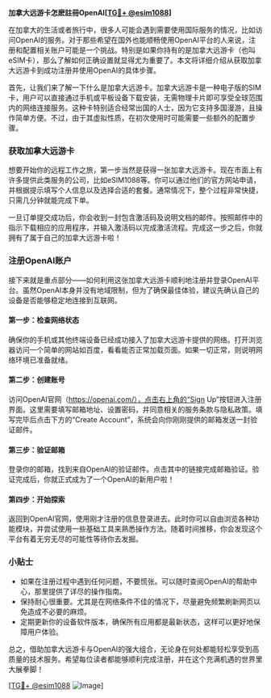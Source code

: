 **加拿大远游卡怎麽註冊OpenAI[[TG💪+ @esim1088](https://t.me/s/esim1088)]**

在加拿大的生活或者旅行中，很多人可能会遇到需要使用国际服务的情况，比如访问OpenAI的服务。对于那些希望在国外也能顺畅使用OpenAI平台的人来说，注册和配置相关账户可能是一个挑战。特别是如果你持有的是加拿大远游卡（也叫eSIM卡），那么了解如何正确设置就显得尤为重要了。本文将详细介绍从获取加拿大远游卡到成功注册并使用OpenAI的具体步骤。

首先，让我们来了解一下什么是加拿大远游卡。加拿大远游卡是一种电子版的SIM卡，用户可以直接通过手机或平板设备下载安装，无需物理卡片即可享受全球范围内的网络连接服务。这种卡特别适合经常出国的人士，因为它支持多国漫游，且操作简单方便。不过，由于其虚拟性质，在初次使用时可能需要一些额外的配置步骤。

### 获取加拿大远游卡

想要开始你的远程工作之旅，第一步当然是获得一张加拿大远游卡。现在市面上有许多提供此类服务的公司，比如eSIM1088等。你可以通过他们的官方网站申请，并根据提示填写个人信息以及选择合适的套餐。通常情况下，整个过程非常快捷，只需几分钟就能完成下单。

一旦订单提交成功后，你会收到一封包含激活码及说明文档的邮件。按照邮件中的指示下载相应的应用程序，并输入激活码以完成激活流程。完成这一步之后，你就拥有了属于自己的加拿大远游卡啦！

### 注册OpenAI账户

接下来就是重点部分——如何利用这张加拿大远游卡顺利地注册并登录OpenAI平台。虽然OpenAI本身并没有地域限制，但为了确保最佳体验，建议先确认自己的设备是否能够稳定地连接到互联网。

#### 第一步：检查网络状态

确保你的手机或其他终端设备已经成功接入了加拿大远游卡提供的网络。打开浏览器访问一个简单的网站如百度，看看能否正常加载页面。如果一切正常，则说明网络环境已准备就绪。

#### 第二步：创建账号

访问OpenAI官网（https://openai.com/），点击右上角的“Sign Up”按钮进入注册界面。这里需要填写邮箱地址、设置密码，并同意相关的服务条款与隐私政策。填写完毕后点击下方的“Create Account”，系统会向你刚刚提供的邮箱发送一封验证邮件。

#### 第三步：验证邮箱

登录你的邮箱，找到来自OpenAI的验证邮件。点击其中的链接完成邮箱验证。验证完成后，你就正式成为了一个OpenAI的新用户啦！

#### 第四步：开始探索

返回到OpenAI官网，使用刚才注册的信息登录进去。此时你可以自由浏览各种功能模块，并尝试使用一些基础工具来熟悉操作方法。随着时间推移，你会发现这个平台有着无穷无尽的可能性等待你去发掘。

### 小贴士

- 如果在注册过程中遇到任何问题，不要慌张。可以随时查阅OpenAI的帮助中心，那里提供了详尽的操作指南。
- 保持耐心很重要。尤其是在网络条件不佳的情况下，尽量避免频繁刷新网页以免造成不必要的麻烦。
- 定期更新你的设备软件版本，确保所有应用都是最新状态，这样可以更好地保障用户体验。

总之，借助加拿大远游卡与OpenAI的强大组合，无论身在何处都能轻松享受到高质量的技术服务。希望每位读者都能够顺利完成注册，并在这个充满机遇的世界里大展拳脚！

[[TG💪+ @esim1088](https://t.me/s/esim1088) ![Image](https://i.postimg.cc/4NQfJmqS/Snipaste-2025-05-13-00-14-12.png)]